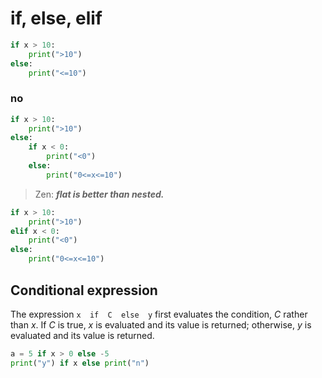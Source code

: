# if, else, elif
```python
if x > 10:
	print(">10")
else:
	print("<=10")
```
### no
```python
if x > 10:
	print(">10")
else:
	if x < 0:
		print("<0")
	else:
		print("0<=x<=10")
```

> Zen: ***flat is better than nested.***

```python
if x > 10:
	print(">10")
elif x < 0:
	print("<0")
else:
	print("0<=x<=10")
```
## Conditional expression
The expression `x  if  C  else  y` first evaluates the condition, _C_ rather than _x_. If _C_ is true, _x_ is evaluated and its value is returned; otherwise, _y_ is evaluated and its value is returned.
```python
a = 5 if x > 0 else -5
print("y") if x else print("n")
```
<!--stackedit_data:
eyJoaXN0b3J5IjpbOTQxNzQ0MDMwLDk2OTM4MTMxMV19
-->